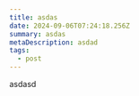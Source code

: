 ```yaml
---
title: asdas
date: 2024-09-06T07:24:18.256Z
summary: asdas
metaDescription: asdad
tags:
  - post
---
```

a﻿sdasd